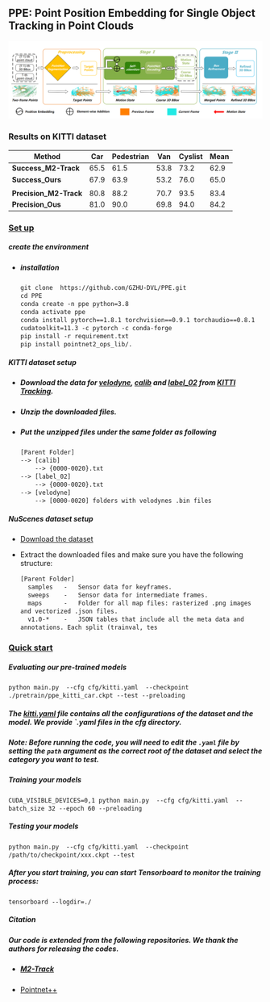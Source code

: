 ## PPE: Point Position Embedding for Single Object Tracking in Point Clouds

![net](net.png)

### Results on KITTI dataset

| Method                 | Car  | Pedestrian | Van  | Cyslist | Mean |
| ---------------------- | ---- | ---------- | ---- | ------- | ---- |
| **Success_M2-Track**   | 65.5 | 61.5       | 53.8 | 73.2    | 62.9 |
| **Success_Ours**       | 67.9 | 63.9       | 53.2 | 76.0    | 65.0 |
|                        |      |            |      |         |      |
| **Precision_M2-Track** | 80.8 | 88.2       | 70.7 | 93.5    | 83.4 |
| **Precision_Ous**      | 81.0 | 90.0       | 69.8 | 94.0    | 84.2 |



### [Set up](#jump)



##### <span id='jump'>create the environment</span>

- ##### installation

	```
	git clone  https://github.com/GZHU-DVL/PPE.git
	cd PPE
	conda create -n ppe python=3.8
	conda activate ppe
	conda install pytorch==1.8.1 torchvision==0.9.1 torchaudio==0.8.1 cudatoolkit=11.3 -c pytorch -c conda-forge
	pip install -r requirement.txt
	pip install pointnet2_ops_lib/.
	```

	



##### KITTI dataset setup

- #####       Download the data for [velodyne](http://www.cvlibs.net/download.php?file=data_tracking_velodyne.zip), [calib](http://www.cvlibs.net/download.php?file=data_tracking_calib.zip) and [label_02](http://www.cvlibs.net/download.php?file=data_tracking_label_2.zip) from [KITTI Tracking](http://www.cvlibs.net/datasets/kitti/eval_tracking.php).  

- #####       Unzip the downloaded files. 

- #####       Put the unzipped files under the same folder as following

	```
	[Parent Folder]
	--> [calib]
	    --> {0000-0020}.txt
	--> [label_02]
	    --> {0000-0020}.txt
	--> [velodyne]
	    --> [0000-0020] folders with velodynes .bin files
	```


##### NuScenes dataset setup

- [Download the dataset](https://www.nuscenes.org/download)

- Extract the downloaded files and make sure you have the following structure:

	```
	[Parent Folder]
	  samples	-	Sensor data for keyframes.
	  sweeps	-	Sensor data for intermediate frames.
	  maps	    -	Folder for all map files: rasterized .png images and vectorized .json files.
	  v1.0-*	-	JSON tables that include all the meta data and annotations. Each split (trainval, tes
	```

### [Quick start](#start)



##### <span id='start'>Evaluating our pre-trained models</span>

```
python main.py  --cfg cfg/kitti.yaml  --checkpoint ./pretrain/ppe_kitti_car.ckpt --test --preloading
```

##### The [kitti.yaml](https://github.com/GZHU-DVL/PPE/kitti.yaml) file contains all the configurations of the dataset and the model. We provide `.yaml files in the cfg directory. 

##### Note: Before running the code, you will need to edit the `.yaml` file by setting the `path` argument as the correct root of the dataset and select the category you want to test.



##### Training your models

```
CUDA_VISIBLE_DEVICES=0,1 python main.py  --cfg cfg/kitti.yaml  --batch_size 32 --epoch 60 --preloading

```



##### Testing your models

```
python main.py  --cfg cfg/kitti.yaml  --checkpoint /path/to/checkpoint/xxx.ckpt --test
```



##### After you start training, you can start Tensorboard to monitor the training process:

```
tensorboard --logdir=./
```



##### Citation

##### Our code is extended from the following repositories. We thank the authors for releasing the codes.

- ##### [M2-Track](https://github.com/Ghostish/Open3DSOT)

- [Pointnet++](https://github.com/erikwijmans/Pointnet2_PyTorch)

